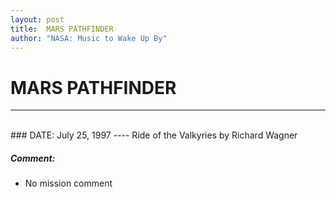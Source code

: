 ```yaml
---
layout: post
title:  MARS PATHFINDER
author: "NASA: Music to Wake Up By"
---
```


# MARS PATHFINDER
----
<br/>
### DATE: July 25, 1997
----
Ride of the Valkyries by Richard Wagner

##### Comment:
* No mission comment
